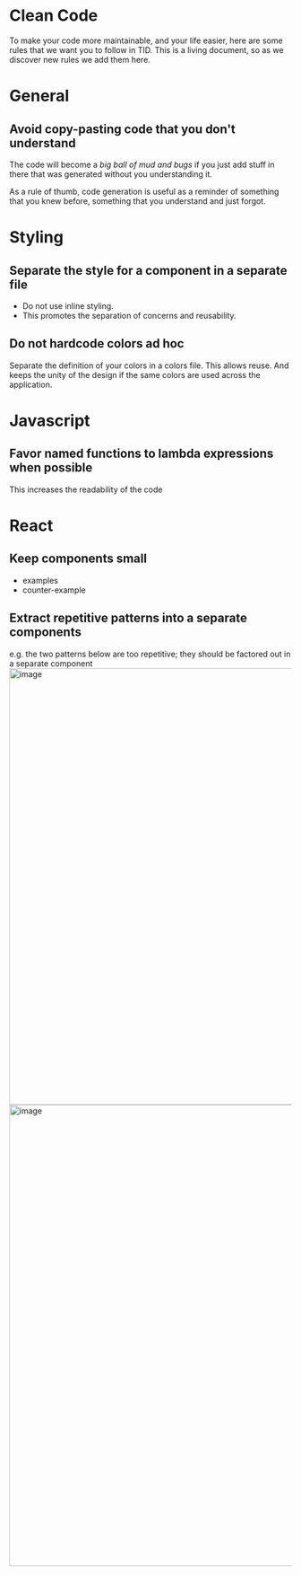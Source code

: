 # Clean Code

To make your code more maintainable, and your life easier, here are some rules that we want you to follow in TID. This is a living document, so as we discover new rules we add them here.





# General

## Avoid copy-pasting code that you don't understand

The code will become a *big ball of mud and bugs* if you just add stuff in there that was generated without you understanding it. 

As a rule of thumb, code generation is useful as a reminder of something that you knew before, something that you understand and just forgot. 




# Styling

## Separate the style for a component in a separate file
- Do not use inline styling. 
- This promotes the separation of concerns and reusability. 


## Do not hardcode colors ad hoc 
Separate the definition of your colors in a colors file. This allows reuse. And keeps the unity of the design if the same colors are used across the application. 


# Javascript

## Favor named functions to lambda expressions when possible
This increases the readability of the code


# React

## Keep components small
- examples 
- counter-example

## Extract repetitive patterns into a separate components
e.g. the two patterns below are too repetitive; they should be factored out in a separate component
<img width="778" alt="image" src="https://github.com/user-attachments/assets/c0417216-c537-474b-b64e-9c039a2f86e6">
<img width="822" alt="image" src="https://github.com/user-attachments/assets/85b15686-71c7-4dcd-9203-36a6877634e4">
